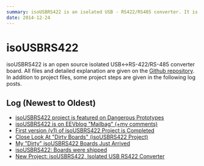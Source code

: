 ```yaml
---
summary: isoUSBRS422 is an isolated USB - RS422/RS485 converter. It is designed using KiCad.
date: 2014-12-24
---
```

# isoUSBRS422

isoUSBRS422 is an open source isolated USB↔RS-422/RS-485 converter board. All
files and detailed explanation are given on the
[Github repository](https://github.com/alperyazar/isoUSBRS422). In addition to
project files, some project steps are given in the following log posts.

## Log (Newest to Oldest)

* [isoUSBRS422 project is featured on Dangerous Prototypes](2015-12-29-isousbrs422-dangerous-prototypes.md)
* [isoUSBRS422 is on EEVblog "Mailbag" (+my comments)](2015-12-26-isousbrs422-is-on-eevblog-mailbag.md)
* [First version (v1) of isoUSBRS422 Project is Completed](2015-11-14-first-version-v1-of-isousbrs422-released.md)
* [Close Look At "Dirty Boards" (isoUSBRS422 Project)](2015-05-09-close-look-at-dirty-boards.md)
* [My "Dirty" isoUSBRS422 Boards Just Arrived](2015-01-13-my-dirty-isousbrs422-boards-arrived.md)
* [isoUSBRS422: Boards were shipped](2014-12-24-isousbrs422-boards-were-shipped.md)
* [New Project: isoUSBRS422, Isolated USB RS422 Converter](2014-12-23-new-project-isousbrs422.md)
